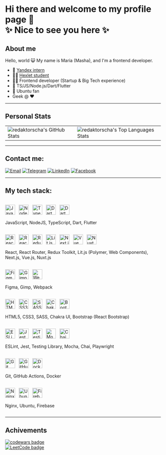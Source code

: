 # Hi there and welcome to my profile page 👋 <br>✨ Nice to see you here ✨


## About me
Hello, world 😺
My name is Maria (Masha), and I'm a frontend developer.
- 🦆 [Yandex intern](https://ya.ru/)
- 👩‍🎓 [Hexlet student](https://cv.hexlet.io/resumes/1351)
- 👩‍💻 Frontend developer (Startup & Big Tech experience)
- 🥰 TS/JS/Node.js/Dart/Flutter
- 🐧 Ubuntu fan
- Geek @ ❤️

---

## Personal Stats

<table>
  <tr>
    <td>
      <img src="https://gh-readme-stats-red.vercel.app/api?username=redaktorscha&theme=radical&show_icons=true&count_private=true&hide_rank=true" alt="redaktorscha's GitHub Stats">
    </td>
    <td>
      <img src="https://gh-readme-stats-red.vercel.app/api/top-langs/?username=redaktorscha&theme=radical&hide=php" alt="redaktorscha's Top Languages Stats">
    </td>
  </tr>
</table>


---

## Contact me:

[![Email](https://img.shields.io/badge/-%20email-pink?style=for-the-badge)](mailto:nasonkina@yandex.ru)
[![Telegram](https://img.shields.io/badge/Telegram-2CA5E0?style=for-the-badge&logo=telegram&logoColor=white)](https://t.me/redaktorscha)
[![LinkedIn](https://img.shields.io/badge/linkedin-%230077B5.svg?style=for-the-badge&logo=linkedin&logoColor=white)](https://www.linkedin.com/in/maria-nasonkina-b4a9501a2)
[![Facebook](https://img.shields.io/badge/Facebook-%231877F2.svg?style=for-the-badge&logo=Facebook&logoColor=white)](https://fb.com/100001487273896)

---

## My tech stack:
<div style="margin-top:1rem;display:flex;flex-direction:column;">
  <div style="margin-top:1rem;">
    <img alt="JavaScript" style="margin-right:0.5rem;" height="32" width="32" src="https://cdn.simpleicons.org/javascript" />
    <img alt="NodeJS" style="margin-right:0.5rem;" height="32" width="32" src="https://cdn.simpleicons.org/nodedotjs" />
    <img alt="TypeScript" style="margin-right:0.5rem;" height="32" width="32" src="https://cdn.simpleicons.org/typescript/3178c6" />
    <img alt="Dart" style="margin-right:0.5rem;" height="32" width="32" src="https://cdn.simpleicons.org/dart" />
        <img alt="Dart" style="margin-right:0.5rem;" height="32" width="32" src="https://cdn.simpleicons.org/flutter" />
    <p>JavaScript, NodeJS, TypeScript, Dart, Flutter</p>
  </div>
  <div style="margin-top:1rem;">
    <img alt="React" style="margin-right:0.5rem;" height="32" width="32" src="https://cdn.simpleicons.org/react" />
    <img alt="React Router" style="margin-right:0.5rem;" height="32" width="32" src="https://cdn.simpleicons.org/reactrouter" />
    <img alt="Redux" style="margin-right:0.5rem;" height="32" width="32" src="https://cdn.simpleicons.org/redux" />
    <img alt="Lit.js" height="32" width="32" style="margin-right:0.5rem;" src="https://cdn.simpleicons.org/lit" />
    <img alt="Next.js" height="32" width="32" style="background-color:#FFF;margin-right:0.5rem;" src="https://cdn.simpleicons.org/next.js" />
    <img alt="Vue" style="margin-right:0.5rem;" height="32" width="32" src="https://cdn.simpleicons.org/vue.js" />
    <img alt="Nuxt" style="margin-right:0.5rem;" height="32" width="32" src="https://cdn.simpleicons.org/nuxt.js" />
    <p>React, React Router, Redux Toolkit, Lit.js (Polymer, Web Components), Next.js, Vue.js, Nuxt.js</p>
  </div>
  <div style="margin-top:1rem;">
    <img alt="Figma" style="margin-right:0.5rem;" height="32" width="32" src="https://cdn.simpleicons.org/figma" />
    <img alt="Gimp" style="margin-right:0.5rem;" height="32" width="32" src="https://cdn.simpleicons.org/gimp" />
    <img alt="Webpack" style="margin-right:0.5rem;" height="32" width="32" src="https://cdn.simpleicons.org/webpack/75afcc" />
    <p>Figma, Gimp, Webpack</p>
  </div>
  <div style="margin-top:1rem;">
    <img alt="HTML5" style="margin-right:0.5rem;" height="32" width="32" src="https://cdn.simpleicons.org/html5" />
    <img alt="CSS3" style="margin-right:0.5rem;" height="32" width="32" src="https://cdn.simpleicons.org/css3" />
    <img alt="SASS" style="margin-right:0.5rem;" height="32" width="32" src="https://cdn.simpleicons.org/sass" />
    <img alt="Chakra UI" style="margin-right:0.5rem;" height="32" width="32" src="https://cdn.simpleicons.org/chakraui" />
    <img alt="Bootstrap" style="margin-right:0.5rem;" height="32" width="32" src="https://cdn.simpleicons.org/bootstrap" />
    <p>HTML5, CSS3, SASS, Chakra UI, Bootstrap (React Bootstrap)</p>
  </div>
  <div style="margin-top:1rem;">
    <img alt="ESLint" style="margin-right:0.5rem;" height="32" width="32" src="https://cdn.simpleicons.org/eslint" />
    <img alt="Jest" style="margin-right:0.5rem;" height="32" width="32" src="https://cdn.simpleicons.org/jest" />
    <img alt="Testing Library" style="margin-right:0.5rem;" height="32" width="32" src="https://cdn.simpleicons.org/testinglibrary" />    
    <img alt="Mocha" style="margin-right:0.5rem;" height="32" width="32" src="https://cdn.simpleicons.org/mocha" />
    <img alt="Chai" style="margin-right:0.5rem;" height="32" width="32" src="https://cdn.simpleicons.org/chai" />
    <p>ESLint, Jest, Testing Library, Mocha, Chai, Playwright</p>
  </div>
  <div style="margin-top:1rem;">
    <img alt="Git" style="margin-right:0.5rem;" height="32" width="32" src="https://cdn.simpleicons.org/git" />
    <img alt="GitHub Actions" style="margin-right:0.5rem;" height="32" width="32" src="https://cdn.simpleicons.org/githubactions" />
    <img alt="Docker" style="margin-right:0.5rem;" height="32" width="32" src="https://cdn.simpleicons.org/docker" />
    <p>Git, GitHub Actions, Docker</p>
  </div>
  <div style="margin-top:1rem;">
    <img alt="Nginx" style="margin-right:0.5rem;" height="32" width="32" src="https://cdn.simpleicons.org/nginx" />
    <img alt="Ubuntu" style="margin-right:0.5rem;" height="32" width="32" src="https://cdn.simpleicons.org/ubuntu" />
    <img alt="Firebase" style="margin-right:0.5rem;" height="32" width="32" src="https://cdn.simpleicons.org/firebase" />
    <p>Nginx, Ubuntu, Firebase</p>
  </div>
</div>

---

## Achivements
[![codewars badge](https://www.codewars.com/users/redaktorscha/badges/large)](https://www.codewars.com/users/redaktorscha)   
[![LeetCode badge](https://img.shields.io/badge/dynamic/json?style=for-the-badge&labelColor=black&color=%23ffa116&label=Solved&query=solved&url=https%3A%2F%2Fleetcode-badge.vercel.app%2Fapi%2Fusers%2Fredaktorscha&logo=leetcode&logoColor=yellow)](https://leetcode.com/redaktorscha/)

